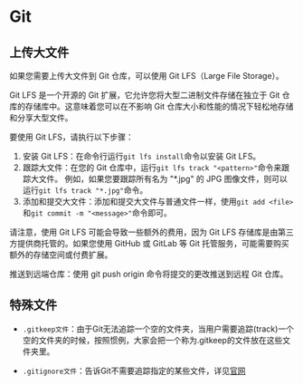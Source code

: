 # Git

## 上传大文件

如果您需要上传大文件到 Git 仓库，可以使用 Git LFS（Large File Storage）。

Git LFS 是一个开源的 Git 扩展，它允许您将大型二进制文件存储在独立于 Git 仓库的存储库中。这意味着您可以在不影响 Git 仓库大小和性能的情况下轻松地存储和分享大型文件。

要使用 Git LFS，请执行以下步骤：
1. 安装 Git LFS：在命令行运行`git lfs install`命令以安装 Git LFS。
2. 跟踪大文件：在您的 Git 仓库中，运行`git lfs track "<pattern>"`命令来跟踪大文件。 例如，如果您要跟踪所有名为 "*.jpg" 的 JPG 图像文件，则可以运行`git lfs track "*.jpg"`命令。
3. 添加和提交大文件：添加和提交大文件与普通文件一样，使用`git add <file>`和`git commit -m "<message>"`命令即可。

请注意，使用 Git LFS 可能会导致一些额外的费用，因为 Git LFS 存储库是由第三方提供商托管的。如果您使用 GitHub 或 GitLab 等 Git 托管服务，可能需要购买额外的存储空间或付费扩展。

推送到远端仓库：使用 git push origin <branch> 命令将提交的更改推送到远程 Git 仓库。

## 特殊文件
- `.gitkeep文件`：由于Git无法追踪一个空的文件夹，当用户需要追踪(track)一个空的文件夹的时候，按照惯例，大家会把一个称为.gitkeep的文件放在这些文件夹里。

- `.gitignore文件`：告诉Git不需要追踪指定的某些文件，详见[官网](https://git-scm.com/docs/gitignore)
